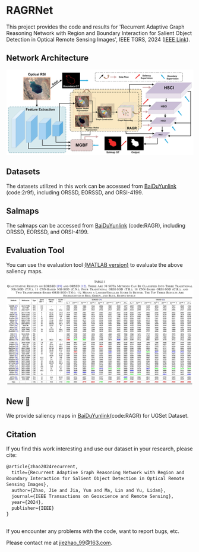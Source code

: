 # RAGRNet
This project provides the code and results for 'Recurrent Adaptive Graph Reasoning Network with Region and Boundary Interaction for Salient Object Detection in Optical Remote Sensing Images', IEEE TGRS, 2024 ([IEEE Link](https://ieeexplore.ieee.org/abstract/document/10580988)).

## Network Architecture
![RAGRNet.png](images%2FRAGRNet.png)

## Datasets
The datasets utilized in this work can be accessed from [BaiDuYunlink](https://pan.baidu.com/s/1iP7KRFwkS6K4Hako1XQIgg) (code:2r9f), including ORSSD, EORSSD, and ORSI-4199.

## Salmaps
The salmaps can be accessed from [BaiDuYunlink](https://pan.baidu.com/s/1RfqKLIB0R5ltQBTlR02Deg) (code:RAGR), including ORSSD, EORSSD, and ORSI-4199.

## Evaluation Tool
You can use the evaluation tool [(MATLAB version)](https://github.com/MathLee/MatlabEvaluationTools) to evaluate the above saliency maps.

![Table.png](images%2FTable.png)

## New 🚩
We provide saliency maps in [BaiDuYunlink](https://pan.baidu.com/s/1oPEx9PNamHkxRKDNyGsV8w)(code:RAGR) for UGSet Dataset.

## Citation
If you find this work interesting and use our dataset in your research, please cite:
```
@article{zhao2024recurrent,
  title={Recurrent Adaptive Graph Reasoning Network with Region and Boundary Interaction for Salient Object Detection in Optical Remote Sensing Images},
  author={Zhao, Jie and Jia, Yun and Ma, Lin and Yu, Lidan},
  journal={IEEE Transactions on Geoscience and Remote Sensing},
  year={2024},
  publisher={IEEE}
}
```

##
If you encounter any problems with the code, want to report bugs, etc.

Please contact me at jiezhao_99@163.com.
